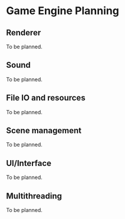 # Game Engine Planning

## Renderer

To be planned.

## Sound

To be planned.

## File IO and resources

To be planned.

## Scene management

To be planned.

## UI/Interface

To be planned.

## Multithreading

To be planned.
